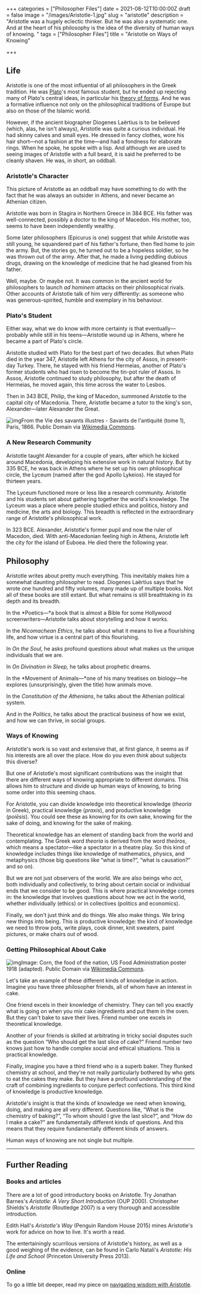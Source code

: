+++
categories = ["Philosopher Files"]
date = 2021-08-12T10:00:00Z
draft = false
image = "/images/Aristotle-1.jpg"
slug = "aristotle"
description = "Aristotle was a hugely eclectic thinker. But he was also a systematic one. And at the heart of his philosophy is the idea of the diversity of human ways of knowing. "
tags = ["Philosopher Files"]
title = "Aristotle on Ways of Knowing"

+++

 

## Life

Aristotle is one of the most influential of all philosophers in the Greek tradition. He was [Plato](/plato-part-one)'s most famous student, but he ended up rejecting many of Plato's central ideas, in particular his [theory of forms](/plato-part-two). And he was a formative influence not only on the philosophical traditions of Europe but also on those of the Islamic world.

However, if the ancient biographer Diogenes Laërtius is to be believed (which, alas, he isn't always), Aristotle was quite a curious individual. He had skinny calves and small eyes. He dressed in fancy clothes, wore his hair short—not a fashion at the time—and had a fondness for elaborate rings. When he spoke, he spoke with a lisp. And although we are used to seeing images of Aristotle with a full beard, it is said he preferred to be cleanly shaven. He was, in short, an oddball.

### Aristotle's Character

This picture of Aristotle as an oddball may have something to do with the fact that he was always an outsider in Athens, and never became an Athenian citizen.

Aristotle was born in Stagira in Northern Greece in 384 BCE. His father was well-connected, possibly a doctor to the king of Macedon. His mother, too, seems to have been independently wealthy.

Some later philosophers (Epicurus is one) suggest that while Aristotle was still young, he squandered part of his father's fortune, then fled home to join the army. But, the stories go, he turned out to be a hopeless soldier, so he was thrown out of the army. After that, he made a living peddling dubious drugs, drawing on the knowledge of medicine that he had gleaned from his father.

Well, maybe. Or maybe not. It was common in the ancient world for philosophers to launch *ad hominem* attacks on their philosophical rivals. Other accounts of Aristotle talk of him very differently: as someone who was generous-spirited, humble and exemplary in his behaviour.

### Plato's Student

Either way, what we do know with more certainty is that eventually—probably while still in his teens—Aristotle wound up in Athens, where he became a part of Plato's circle.

Aristotle studied with Plato for the best part of two decades. But when Plato died in the year 347, Aristotle left Athens for the city of Assos, in present-day Turkey. There, he stayed with his friend Hermeias, another of Plato's former students who had risen to become the tin-pot ruler of Assos. In Assos, Aristotle continued to study philosophy, but after the death of Hermeias, he moved again, this time across the water to Lesbos.

Then in 343 BCE, Philip, the king of Macedon, summoned Aristotle to the capital city of Macedonia. There, Aristotle became a tutor to the king's son, Alexander—later Alexander the Great.

![img](/images/Alexander_and_Aristotle.jpg)From the Vie des savants illustres - Savants de l'antiquité (tome 1), Paris, 1866. Public Domain via [Wikimedia Commons](https://commons.wikimedia.org/wiki/File:Alexander_and_Aristotle.jpg).

### A New Research Community

Aristotle taught Alexander for a couple of years, after which he kicked around Macedonia, developing his extensive work in natural history. But by 335 BCE, he was back in Athens where he set up his own philosophical circle, the Lyceum (named after the god Apollo Lykeios). He stayed for thirteen years.

The Lyceum functioned more or less like a research community. Aristotle and his students set about gathering together the world's knowledge. The Lyceum was a place where people studied ethics and politics, history and medicine, the arts and biology. This breadth is reflected in the extraordinary range of Aristotle's philosophical work.

In 323 BCE. Alexander, Aristotle's former pupil and now the ruler of Macedon, died. With anti-Macedonian feeling high in Athens, Aristotle left the city for the island of Euboea. He died there the following year.

## Philosophy

Aristotle writes about pretty much everything. This inevitably makes him a somewhat daunting philosopher to read. Diogenes Laërtius says that he wrote one hundred and fifty volumes, many made up of multiple books. Not all of these books are still extant. But what remains is still breathtaking in its depth and its breadth.

In the *Poetics—*a book that is almost a Bible for some Hollywood screenwriters—Aristotle talks about storytelling and how it works.

In the *Nicomachean Ethics*, he talks about what it means to live a flourishing life, and how virtue is a central part of this flourishing.

In *On the Soul*, he asks profound questions about what makes us the unique individuals that we are.

In *On Divination in Sleep,* he talks about prophetic dreams.

In the *Movement of Animals—*one of his many treatises on biology—he explores (unsurprisingly, given the title) how animals move.

In the *Constitution of the Athenians*, he talks about the Athenian political system.

And in the *Politics*, he talks about the practical business of how we exist, and how we can thrive, in social groups.

### Ways of Knowing

Aristotle's work is so vast and extensive that, at first glance, it seems as if his interests are all over the place. How do you even *think* about subjects this diverse?

But one of Aristotle's most significant contributions was the insight that there are different ways of knowing appropriate to different domains. This allows him to structure and divide up human ways of knowing, to bring some order into this seeming chaos.

For Aristotle, you can divide knowledge into theoretical knowledge (*theoria* in Greek), practical knowledge (*praxis*), and productive knowledge (*poiēsis*). You could see these as knowing for its own sake, knowing for the sake of doing, and knowing for the sake of making.

Theoretical knowledge has an element of standing back from the world and contemplating. The Greek word *theoria* is derived from the word *theōros*, which means a spectator—like a spectator in a theatre play. So this kind of knowledge includes things like knowledge of mathematics, physics, and metaphysics (those big questions like “what is time?”, “what is causation?” and so on).

But we are not just observers of the world. We are also beings who *act*, both individually and collectively, to bring about certain social or individual ends that we consider to be good. This is where practical knowledge comes in: the knowledge that involves questions about how we act in the world, whether individually (ethics) or in collectives (politics and economics).

Finally, we don't just think and do things. We also make things. We bring new things into being. This is productive knowledge: the kind of knowledge we need to throw pots, write plays, cook dinner, knit sweaters, paint pictures, or make chairs out of wood.

### Getting Philosophical About Cake

![img](/images/cakes-muffins.jpg)Image: Corn, the food of the nation, US Food Administration poster 1918 (adapted). Public Domain via [Wikimedia Commons](https://commons.wikimedia.org/wiki/File:Corn,_the_food_of_the_nation,_US_Food_Administration_poster,_1918.jpg).

Let's take an example of these different kinds of knowledge in action. Imagine you have three philosopher friends, all of whom have an interest in cake.

One friend excels in their knowledge of chemistry. They can tell you exactly what is going on when you mix cake ingredients and put them in the oven. But they can't bake to save their lives. Friend number one excels in theoretical knowledge.

Another of your friends is skilled at arbitrating in tricky social disputes such as the question “Who should get the last slice of cake?” Friend number two knows just how to handle complex social and ethical situations. This is practical knowledge.

Finally, imagine you have a third friend who is a superb baker. They flunked chemistry at school, and they're not really particularly bothered by who gets to eat the cakes they make. But they have a profound understanding of the craft of combining ingredients to conjure perfect confections. This third kind of knowledge is productive knowledge.

Aristotle's insight is that the kinds of knowledge we need when knowing, doing, and making are all very different. Questions like, “What is the chemistry of baking?”, “To whom should I give the last slice?”, and “How do I make a cake?” are fundamentally different kinds of questions. And this means that they require fundamentally different kinds of answers.

Human ways of knowing are not single but multiple.

------

## Further Reading

### **Books and articles**

There are a lot of good introductory books on Aristotle. Try Jonathan Barnes's *Aristotle: A Very Short Introduction* (OUP 2000). Christopher Shields's *Aristotle* (Routledge 2007) is a very thorough and accessible introduction.

Edith Hall's *Aristotle's Way* (Penguin Random House 2015) mines Aristotle's work for advice on how to live. It's worth a read.

The entertainingly scurrilous versions of Aristotle's history, as well as a good weighing of the evidence, can be found in Carlo Natali's *Aristotle: His Life and School* (Princeton University Press 2013).

### Online

To go a little bit deeper, read my piece on [navigating wisdom with Aristotle](/wisdom02-navigating-wisdom/).
